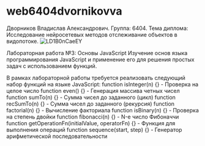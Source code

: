 # web6404dvornikovva
Дворников Владислав Александрович.
Группа: 6404.
Тема диплома: Исследование нейросетевых методов отслеживание объектов в видопотоке.
![LD1B0nCaeEY](https://github.com/user-attachments/assets/e9ae12f2-32a4-4a92-8371-8f7b99e508d6)

Лабораторная работа №3: Основы JavaScript
Изучение основ языка программирования JavaScript и применение его для решения простых задач с использованием функций.

В рамках лабораторной работы требуется реализовать следующий набор функций на языке JavaScript:
function isInteger(n) {} - Проверка на целое число
function even() {} - Генерация массива четных чисел
function sumTo(n) {} - Сумма чисел до заданного (цикл)
function recSumTo(n) {} - Сумма чисел до заданного (рекурсия)
function factorial(n) {} - Вычисление факториала
function isBinary(n) {} - Проверка на степень двойки
function fibonacci(n) {} - N-е число Фибоначчи
function getOperationFn(initialValue, operatorFn) {} - Функция для выполнения операций
function sequence(start, step) {} - Генератор арифметической последовательности
